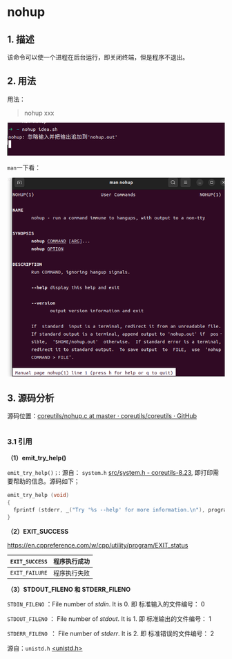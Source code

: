 # nohup

## 1. 描述

该命令可以使一个进程在后台运行，即关闭终端，但是程序不退出。

## 2. 用法

用法： 

> nohup xxx

![](../../../../assets/2023-01-31-11-18-35-image.png)

`man`一下看：

![](../../../../assets/2023-01-31-11-12-04-image.png)



## 3. 源码分析

源码位置：[coreutils/nohup.c at master · coreutils/coreutils · GitHub](https://github.com/coreutils/coreutils/blob/master/src/nohup.c)

```c

```



### 3.1 引用

**（1）emit_try_help()**

`emit_try_help()；`:  源自： `system.h`   [src/system.h - coreutils-8.23](http://agentzh.org/misc/code/coreutils/system.h.html), 即打印需要帮助的信息。源码如下；

```c
‌emit_try_help (void)
{
  fprintf (stderr, _("Try '%s --help' for more information.\n"), program_name);
}
```

**（2）EXIT_SUCCESS**

https://en.cppreference.com/w/cpp/utility/program/EXIT_status

| `EXIT_SUCCESS` | 程序执行成功 |
| -------------- | ------ |
| `EXIT_FAILURE` | 程序执行失败 |

**（3）STDOUT_FILENO 和 STDERR_FILENO**

`STDIN_FILENO` ：File number of *stdin*. It is 0. 即 标准输入的文件编号： 0

`STDOUT_FILENO` ： File number of *stdout*. It is 1. 即 标准输出的文件编号： 1

`STDERR_FILENO `： File number of *stderr*. It is 2. 即 标准错误的文件编号： 2

源自：`unistd.h` [&lt;unistd.h&gt;](https://pubs.opengroup.org/onlinepubs/7908799/xsh/unistd.h.html)
